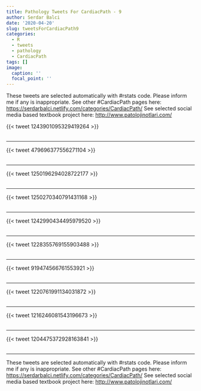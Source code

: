 ```yaml
---
title: Pathology Tweets For CardiacPath - 9
author: Serdar Balci
date: '2020-04-20'
slug: tweetsForCardiacPath9
categories:
  - R
  - tweets
  - pathology
  - CardiacPath
tags: []
image:
  caption: ''
  focal_point: ''
---
```



These tweets are selected automatically with #rstats code. Please inform me if any is inappropriate.
See other #CardiacPath pages here: https://serdarbalci.netlify.com/categories/CardiacPath/ 
See selected social media based textbook project here: http://www.patolojinotlari.com/

{{< tweet 1243901095329419264 >}}
<br>
<br>
<hr>
{{< tweet 479696377556271104 >}}
<br>
<br>
<hr>
{{< tweet 1250196294028722177 >}}
<br>
<br>
<hr>
{{< tweet 1250270340791431168 >}}
<br>
<br>
<hr>
{{< tweet 1242990434495979520 >}}
<br>
<br>
<hr>
{{< tweet 1228355769155903488 >}}
<br>
<br>
<hr>
{{< tweet 919474566761553921 >}}
<br>
<br>
<hr>
{{< tweet 1220761991134031872 >}}
<br>
<br>
<hr>
{{< tweet 1216246081543196673 >}}
<br>
<br>
<hr>
{{< tweet 1204475372928163841 >}}
<br>
<br>
<hr>


These tweets are selected automatically with #rstats code. Please inform me if any is inappropriate.
See other #CardiacPath pages here: https://serdarbalci.netlify.com/categories/CardiacPath/ 
See selected social media based textbook project here: http://www.patolojinotlari.com/
